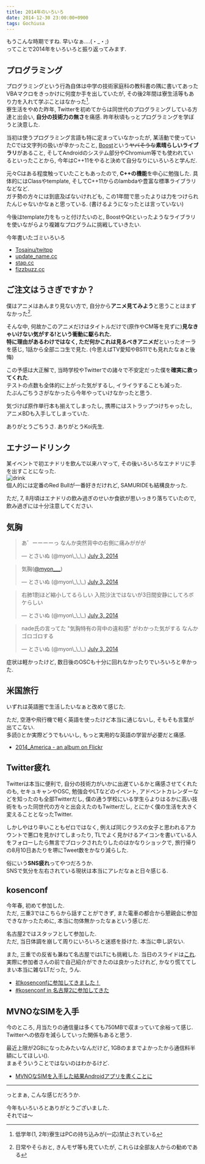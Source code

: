```yaml
---
title: 2014年のいろいろ
date: 2014-12-30 23:00:00+0900
tags: Gochiusa
---
```


もうこんな時期ですね. 早いなぁ....(・\_・;)  
ってことで2014年をいろいろと振り返ってみます.

<!--more-->

## プログラミング

プログラミングという行為自体は中学の技術家庭科の教科書の隅に書いてあったVBAマクロをきっかけに何度か手を出していたが, その後2年間は寮生活等もあり力を入れて学ぶことはなかった[^1].  
寮生活をやめた昨年, Twitterを初めてからは同世代のプログラミングしている方達と出会い, **自分の技術力の無さ**を痛感. 昨年秋頃もっとプログラミングを学ぼうと決意した.

当初は使うプログラミング言語も特に定まっていなかったが, 某活動で使っていたCでは文字列の扱いが辛かったこと, [Boost](http://www.boost.org/)という<del>ヤバそうな</del>**素晴らしいライブラリ**があること, そしてAndroidのシステム部分やChromium等でも使われているといったことから, 今年はC++11をやると決めて自分なりにいろいろと学んだ.

元々Cはある程度触っていたこともあったので, **C++の機能**を中心に勉強した. 具体的にはClassやtemplate, そしてC++11からのlambdaや豊富な標準ライブラリなどなど.  
ガチ勢の方々には到底及ばないけれども, この1年間で思ったよりは力をつけられたんじゃないかなぁと思っている. (書けるようになったとは言っていない)

今後はtemplate力をもっと付けたいのと, BoostやQtといったようなライブラリを使いながらより複雑なプログラムに挑戦していきたい.

今年書いたゴミいろいろ

* [Tosainu/twitpp](https://github.com/Tosainu/twitpp)
* [update\_name.cc](https://gist.github.com/Tosainu/2650a27e4b24cc1958e4)
* [stap.cc](https://gist.github.com/Tosainu/5b63773f20e04e3d8aed)
* [fizzbuzz.cc](https://gist.github.com/Tosainu/fcd43348eaf5ca99e406)

##  ご注文はうさぎですか？

僕はアニメはあんまり見ない方で, 自分から**アニメ見てみよう**と思うことはまずなかった[^2].

そんな中, 何故かこのアニメだけはタイトルだけで(原作やCM等を見ずに)**見なきゃいけない気がする!**という衝動に駆られた.  
特に理由があるわけではなく, ただ何か**これは見るべきアニメだ**といったオーラを感じ, 1話から全部ニコ生で見た. (今思えばTV愛知やBS11でも見れたなぁと後悔)

この予感は大正解で, 当時学校やTwitterでの諸々で不安定だった僕を**確実に救ってくれた**.  
テストの点数も全体的に上がった気がするし, イライラすることも減った.  
たぶんごちうさがなかったら今年やっていけなかったと思う.

気づけば原作単行本も揃えてしまったし, 携帯にはストラップつけちゃったし, アニメBDも入手してしまっていた.

ありがとうごちうさ. ありがとうKoi先生.

## エナジードリンク

某イベントで初エナドリを飲んで以来ハマって, その後いろいろなエナドリに手を出すことになった.  
![drink](https://lh3.googleusercontent.com/-4A9Njr8aJu0/VJ53wM0o8oI/AAAAAAAAD2c/AdC_rmhUIpE/s640/IMG_2644.JPG)  
個人的には定番のRed Bullが一番好きだけれど, SAMURIDEも結構良かった.

ただ, 7, 8月頃はエナドリの飲み過ぎのせいか食欲が思いっきり落ちていたので, 飲み過ぎには十分注意してください.

## 気胸

<blockquote class="twitter-tweet tw-align-center" lang="en"><p>あ゛ーーーーっ&#10;&#10;なんか突然背中の右側に痛みががが</p>&mdash; とさいぬ (@myon\_\_\_) <a href="https://twitter.com/myon___/status/484534987081781250">July 3, 2014</a></blockquote>
<script async src="//platform.twitter.com/widgets.js" charset="utf-8"></script>

<blockquote class="twitter-tweet tw-align-center" lang="en"><p>気胸(<a href="https://twitter.com/myon___">@myon___</a>)</p>&mdash; とさいぬ (@myon\_\_\_) <a href="https://twitter.com/myon___/status/484615991515561984">July 3, 2014</a></blockquote>

<blockquote class="twitter-tweet tw-align-center" lang="en"><p>右肺1割ほど縮小してるらしい&#10;入院沙汰ではないが3日間安静にしてろボケらしい</p>&mdash; とさいぬ (@myon\_\_\_) <a href="https://twitter.com/myon___/status/484616456357703681">July 3, 2014</a></blockquote>

<blockquote class="twitter-tweet tw-align-center" lang="en"><p>nade氏の言ってた &quot;気胸特有の背中の違和感&quot; がわかった気がする&#10;なんかゴロゴロする</p>&mdash; とさいぬ (@myon\_\_\_) <a href="https://twitter.com/myon___/status/484622313065689088">July 3, 2014</a></blockquote>

症状は軽かったけど, 数日後のOSCも十分に回れなかったりでいろいろと辛かった.

## 米国旅行

いずれは英語圏で生活したいなぁと改めて感じた.

ただ, 空港や飛行機で軽く英語を使ったけど本当に通じないし, そもそも言葉が出てこない.  
多読()とか実際どうでもいいし, もっと実用的な英語の学習が必要だと痛感.

* [2014\_America - an album on Flickr](https://www.flickr.com/photos/tosainu/sets/72157646052080592/)

## Twitter疲れ

Twitterは本当に便利で, 自分の技術力がいかに出遅ているかと痛感させてくれたのも, セキュキャンやOSC, 勉強会やLTなどのイベント, アドベントカレンダーなどを知ったのも全部Twitterだし, 僕の通う学校にいる学生らよりはるかに高い技術をもった同世代の方々と出会えたのもTwitterだし, とにかく僕の生活を大きく変えることとなったTwitter.

しかしやはり辛いこともゼロではなく, 例えば同じクラスの女子と思われるアカウントで悪口を見かけてしまったり, TLでよく見かけるアイコンを書いている人をフォローしたら無言でブロックされたりしたのはかなりショックで, 旅行帰りの8月10日あたりを堺にTweet数をかなり減らした.

俗にいう**SNS疲れ**ってやつだろうか.  
SNSで気分を左右されている現状は本当にアレだなぁと日々感じる.

## kosenconf

今年春, 初めて参加した.  
ただ, 三重3ではこちらから話すことができず, また電車の都合から懇親会に参加できなかったために, 本当に勿体無かったなぁという感じだ.

名古屋2ではスタッフとして参加した.  
ただ, 当日体調を崩して周りにいろいろと迷惑を掛けた. 本当に申し訳ない.

また, 三重での反省も兼ねて名古屋ではLTにも挑戦した. 当日のスライドは[これ](http://myon.info/slides/2014_08_23_kosenconf-085nagoya2/).  
実際に参加者さんの前で自己紹介ができたのは良かったけれど, かなり慌ててしまい本当に雑なLTだった, うん.

* [初kosenconfに参加してきました！](/entry/2014/03/02/entry/)
* [#kosenconf in 名古屋2に参加してきた](/entry/2014/08/23/kosenconf-085nagoya2/)

## MVNOなSIMを入手

今のところ, 月当たりの通信量は多くても750MBで収まっていて余裕って感じ.  
Twitterへの依存を減らしていった関係もあると思う.

最近上限が2GBになったみたいなんだけど, 1GBのままでよかったから通信料半額にしてほしい().  
まぁそういうことではないのはわかるけど.

* [MVNOなSIMを入手した結果Androidアプリを書くことに](/entry/2014/08/29/mvno/)

---

っとまぁ, こんな感じだろうか.

今年もいろいろとありがとうございました.  
それでは〜

[^1]: 低学年(1, 2年)寮生はPCの持ち込みが(一応)禁止されている
[^2]: 日常やそらおと, きんモザ等も見ていたが, これらは全部友人からの勧めである
